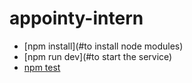 # appointy-intern
  - [npm install](#to install node modules)
  - [npm run dev](#to start the service)
  - [npm test](#npm-test)
